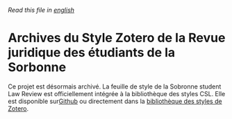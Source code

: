 *Read this file in [english](./readme-en.md)*

# Archives du Style Zotero de la Revue juridique des étudiants de la Sorbonne


Ce projet est désormais archivé. La feuille de style de la Sobronne student Law Review est officiellement intégrée à la bibliothèque des styles CSL. Elle est disponible sur[Github](https://github.com/citation-style-language/styles/blob/c8c6c6d668eb860ff890380cfce7fd5c608619a8/sorbonne-student-law-review.csl) ou directement dans la [bibliothèque des styles de Zotero](https://www.zotero.org/styles).
